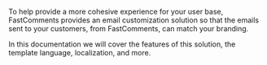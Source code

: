 To help provide a more cohesive experience for your user base, FastComments provides
an email customization solution so that the emails sent to your customers, from FastComments,
can match your branding.

In this documentation we will cover the features of this solution, the template language, localization,
and more.
